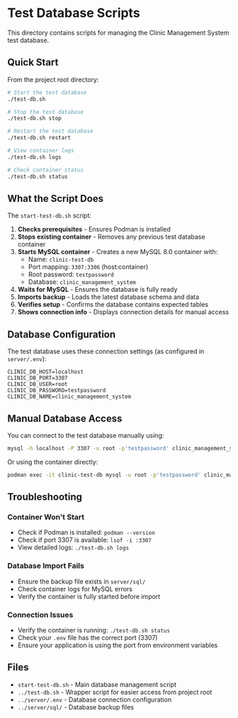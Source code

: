 # Test Database Scripts

This directory contains scripts for managing the Clinic Management System test database.

## Quick Start

From the project root directory:

```bash
# Start the test database
./test-db.sh

# Stop the test database
./test-db.sh stop

# Restart the test database
./test-db.sh restart

# View container logs
./test-db.sh logs

# Check container status
./test-db.sh status
```

## What the Script Does

The `start-test-db.sh` script:

1. **Checks prerequisites** - Ensures Podman is installed
2. **Stops existing container** - Removes any previous test database container
3. **Starts MySQL container** - Creates a new MySQL 8.0 container with:
   - Name: `clinic-test-db`
   - Port mapping: `3307:3306` (host:container)
   - Root password: `testpassword`
   - Database: `clinic_management_system`
4. **Waits for MySQL** - Ensures the database is fully ready
5. **Imports backup** - Loads the latest database schema and data
6. **Verifies setup** - Confirms the database contains expected tables
7. **Shows connection info** - Displays connection details for manual access

## Database Configuration

The test database uses these connection settings (as configured in `server/.env`):

```env
CLINIC_DB_HOST=localhost
CLINIC_DB_PORT=3307
CLINIC_DB_USER=root
CLINIC_DB_PASSWORD=testpassword
CLINIC_DB_NAME=clinic_management_system
```

## Manual Database Access

You can connect to the test database manually using:

```bash
mysql -h localhost -P 3307 -u root -p'testpassword' clinic_management_system
```

Or using the container directly:

```bash
podman exec -it clinic-test-db mysql -u root -p'testpassword' clinic_management_system
```

## Troubleshooting

### Container Won't Start

- Check if Podman is installed: `podman --version`
- Check if port 3307 is available: `lsof -i :3307`
- View detailed logs: `./test-db.sh logs`

### Database Import Fails

- Ensure the backup file exists in `server/sql/`
- Check container logs for MySQL errors
- Verify the container is fully started before import

### Connection Issues

- Verify the container is running: `./test-db.sh status`
- Check your `.env` file has the correct port (3307)
- Ensure your application is using the port from environment variables

## Files

- `start-test-db.sh` - Main database management script
- `../test-db.sh` - Wrapper script for easier access from project root
- `../server/.env` - Database connection configuration
- `../server/sql/` - Database backup files
